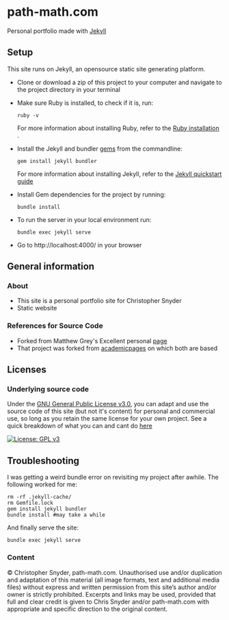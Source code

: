 # path-math.com

Personal portfolio made with [Jekyll](https://jekyllrb.com/)

## Setup

This site runs on Jekyll, an opensource static site generating platform.

- Clone or download a zip of this project to your computer and navigate to the
  project directory in your terminal
  
- Make sure Ruby is installed, to check if it is, run:
  ```
  ruby -v
  ``` 
  For more information about installing Ruby, refer to the [Ruby installation ](https://www.ruby-lang.org/en/documentation/installation/).

- Install the Jekyll and bundler [gems](https://jekyllrb.com/docs/ruby-101/#gems) from the commandline:
  ```
  gem install jekyll bundler
  ```
  For more information about installing Jekyll, refer to the [Jekyll quickstart guide](https://jekyllrb.com/docs/quickstart/)


- Install Gem dependencies for the project by running:
  ```
  bundle install
  ```
  
- To run the server in your local environment run:
  ```
  bundle exec jekyll serve
  ```

- Go to http://localhost:4000/ in your browser


## General information

### About
- This site is a personal portfolio site for Christopher Snyder
- Static website

### References for Source Code
- Forked from Matthew Grey's Excellent personal [page](https://himatt.com)
- That project was forked from [academicpages](https://academicpages.github.io/) on which both are based
<!-- - Optimised for efficient [PageSpeed Insights benchmarks](https://developers.google.com/speed/pagespeed/insights/?url=himatt.com) (still more to do in this space) -->
<!-- - No Jekyll plugin dependancies (previously used Bourbon and Neat, now uses CSS Grid and CSS Custom properties) -->
<!-- - Continuously deployed using Netlify -->

<!-- [![Netlify Status](https://api.netlify.com/api/v1/badges/01ca9c4b-b99d-411f-9003-9fad58ccbcf3/deploy-status)](https://app.netlify.com/sites/mattgrey/deploys) -->

## Licenses

### Underlying source code

Under the [GNU General Public License v3.0](LICENSE), you can adapt and use the source code of this site (but not it's content) for personal and commercial use, so long as you retain the same license for your own project. See a quick breakdown of what you can and cant do [here](https://tldrlegal.com/license/gnu-lesser-general-public-license-v3-(lgpl-3))

[![License: GPL v3](https://img.shields.io/badge/License-GPLv3-blue.svg?style=flat-square)](https://www.gnu.org/licenses/gpl-3.0)


## Troubleshooting

I was getting a weird bundle error on revisiting my project after awhile. The following worked for me:
```
rm -rf .jekyll-cache/
rm Gemfile.lock
gem install jekyll bundler
bundle install #may take a while
```
And finally serve the site:
```
bundle exec jekyll serve
```



### Content

© Christopher Snyder, path-math.com. Unauthorised use and/or duplication and
adaptation of this material (all image formats, text and additional media files) without express and written permission from this site’s author and/or owner is strictly prohibited. Excerpts and links may be used, provided that full and clear credit is given to Chris Snyder and/or path-math.com with appropriate and specific direction to the original content.
